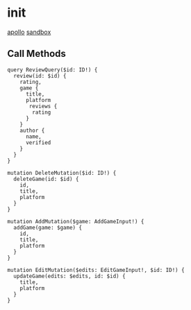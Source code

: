 # init

[apollo](https://www.apollographql.com/docs/apollo-server/getting-started/)
[sandbox](https://studio.apollographql.com/sandbox/explorer)

## Call Methods

```Query
query ReviewQuery($id: ID!) {
  review(id: $id) {
    rating,
    game {
      title,
      platform
       reviews {
        rating
      }
    }
    author {
      name,
      verified
    }
  }
}
```

```Delete
mutation DeleteMutation($id: ID!) {
  deleteGame(id: $id) {
    id,
    title,
    platform
  }
}
```

```Add
mutation AddMutation($game: AddGameInput!) {
  addGame(game: $game) {
    id,
    title,
    platform
  }
}
```

```Put
mutation EditMutation($edits: EditGameInput!, $id: ID!) {
  updateGame(edits: $edits, id: $id) {
    title,
    platform
  }
}
```
